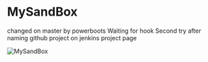 MySandBox
=========
changed on master by powerboots Waiting for hook 
Second try after naming github project on jenkins project page

![MySandBox](https://raw.github.com/powerboots/master/workflow.png)